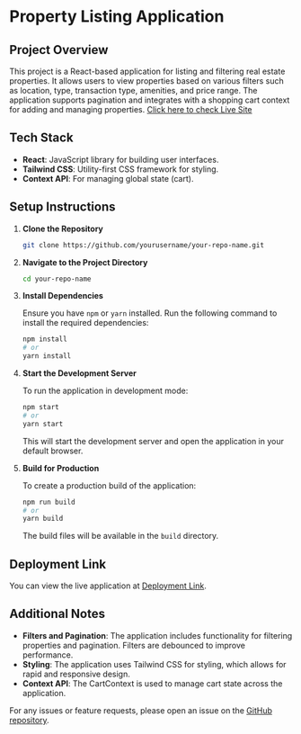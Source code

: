 # Property Listing Application

## Project Overview

This project is a React-based application for listing and filtering real estate properties. It allows users to view properties based on various filters such as location, type, transaction type, amenities, and price range. The application supports pagination and integrates with a shopping cart context for adding and managing properties. [Click here to check Live Site](https://totality-challenge.vercel.app/)

## Tech Stack

- **React**: JavaScript library for building user interfaces.
- **Tailwind CSS**: Utility-first CSS framework for styling.
- **Context API**: For managing global state (cart).

## Setup Instructions

1. **Clone the Repository**

   ```bash
   git clone https://github.com/yourusername/your-repo-name.git
   ```

2. **Navigate to the Project Directory**

   ```bash
   cd your-repo-name
   ```

3. **Install Dependencies**

   Ensure you have `npm` or `yarn` installed. Run the following command to install the required dependencies:

   ```bash
   npm install
   # or
   yarn install
   ```

4. **Start the Development Server**

   To run the application in development mode:

   ```bash
   npm start
   # or
   yarn start
   ```

   This will start the development server and open the application in your default browser.

5. **Build for Production**

   To create a production build of the application:

   ```bash
   npm run build
   # or
   yarn build
   ```

   The build files will be available in the `build` directory.

## Deployment Link

You can view the live application at [Deployment Link](https://totality-challenge.vercel.app/).

## Additional Notes

- **Filters and Pagination**: The application includes functionality for filtering properties and pagination. Filters are debounced to improve performance.
- **Styling**: The application uses Tailwind CSS for styling, which allows for rapid and responsive design.
- **Context API**: The CartContext is used to manage cart state across the application.

For any issues or feature requests, please open an issue on the [GitHub repository](https://github.com/ankit2four/totalityChallenge/).
